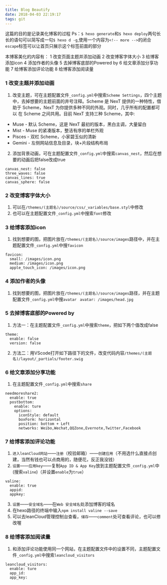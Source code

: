 ```yaml
---
title: Blog Beautify
date: 2018-04-03 22:19:17
tags: git
---
```


这篇的目的是记录美化博客的过程
<escape><!-- more --></escape>
Ps：`$ hexo generate`和`$ hexo deploy`两句长长的语句可以简写成一句`$ hexo d -g`,使用一个内容为`<!-- more -->`的闭合`escape`标签可以让首页只展示这个标签前面的部分

本博客美化的内容有：
1 改变页面主题并添加动画
2 改变博客字体大小
3 给博客添加icon
4 添加作者的头像
5 去掉博客底部的Powered by
6 给文章添加分享功能
7 给博客添加评论功能
8 给博客添加阅读量

### 1 改变主题并添加动画
1. 改变主题，可在主题配置文件`_config.yml`中搜索`Scheme Settings`，四个主题中，去掉想要的主题前面的井号注释。Scheme 是 NexT 提供的一种特性，借助于 Scheme，NexT 为你提供多种不同的外观。同时，几乎所有的配置都可以 在 Scheme 之间共用。目前 NexT 支持三种 Scheme，其中:
  * Muse - 默认 Scheme，这是 NexT 最初的版本，黑白主调，大量留白
  * Mist - Muse 的紧凑版本，整洁有序的单栏外观
  * Pisces - 双栏 Scheme，小家碧玉似的清新
  * Gemini - 左侧网站信息及目录，块+片段结构布局 

2. 添加背景动画，可在主题配置文件`_config.yml`中搜索`canvas_nest`，然后在想要的动画后把false改成true
```
canvas_nest: false
three_waves: false
canvas_lines: true
canvas_sphere: false
```

### 2 改变博客字体大小
1. 可以在`/themes/(主题名)/source/css/_variables/base.styl`中修改
2. 也可以在主题配置文件`_config.yml`中搜索`font`修改

### 3 给博客添加icon
1. 找到想要的图，把图片放在`/themes/(主题名)/source/images`路径中，并在主题配置文件`_config.yml`中搜`favicon `
```
favicon:
  small: /images/icon.png
  medium: /images/icon.png
  apple_touch_icon: /images/icon.png
```
### 4 添加作者的头像
1. 找到想要的图，把图片放在`/themes/(主题名)/source/images`路径，并在主题配置文件`_config.yml`中搜`avatar `
`avatar: /images/head.jpg`

### 5 去掉博客底部的Powered by
1. 方法一：在主题配置文件`_config.yml`中搜索`theme`，把如下两个值改成false
```
theme:
  enable: false
  version: false
```
2. 方法二：用VScode打开如下路径下的文件，改变代码内容`/themes/(主题名)/layout/_partials/footer.swig`

### 6 给文章添加分享功能
1. 在主题配置文件`_config.yml`中搜索`share`
```
needmoreshare2:
  enable: true
  postbottom:
    enable: ture
    options:
      iconStyle: default
      boxForm: horizontal
      position: bottom + Left
      networks: Weibo,Wechat,QQZone,Evernote,Twitter,Facebook
```

### 7 给博客添加评论功能
1. `进入leanCloud网站`——`注册`（校验邮箱）——`创建应用`（不用选什么直接点创建，当然有钱也可以点商用的，随便花，反正我没钱）
2. `设置`——`应用key`——复制`App ID & App Key`放到主题配置文件`_config.yml`中(搜索`valine`)（并设置`enable`为`true`）
```
valine:
  enable: true
  appid:     
  appkey:   
```
3. `设置`——`安全域名`——在`Web 安全域名`处添加博客的域名	
4. 在hexo路径的终端中输入`npm install valine --save`
5. 可以去leanCloud管理控制台查看，`储存`——`comment`处可查看评论，也可以修改喔
		
### 8 给博客添加阅读量
1. 和添加评论功能使用同一个网站，在主题配置文件中的设置不同，主题配置文件`_config.yml`中搜索`leancloud_visitors`
```
leancloud_visitors:
  enable: ture
  app_id: 
  app_key: 
```
